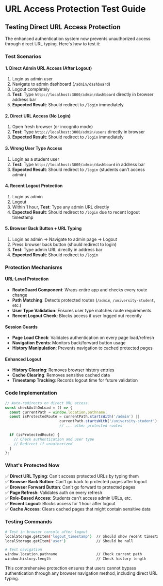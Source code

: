 # URL Access Protection Test Guide

## Testing Direct URL Access Protection

The enhanced authentication system now prevents unauthorized access through direct URL typing. Here's how to test it:

### Test Scenarios

#### 1. **Direct Admin URL Access (After Logout)**
1. Login as admin user
2. Navigate to admin dashboard (`/admin/dashboard`)
3. Logout completely
4. **Test**: Type `http://localhost:3000/admin/dashboard` directly in browser address bar
5. **Expected Result**: Should redirect to `/login` immediately

#### 2. **Direct URL Access (No Login)**
1. Open fresh browser (or incognito mode)
2. **Test**: Type `http://localhost:3000/admin/users` directly in browser
3. **Expected Result**: Should redirect to `/login` immediately

#### 3. **Wrong User Type Access**
1. Login as a student user
2. **Test**: Type `http://localhost:3000/admin/dashboard` in address bar
3. **Expected Result**: Should redirect to `/login` (students can't access admin)

#### 4. **Recent Logout Protection**
1. Login as admin
2. Logout
3. Within 1 hour, **Test**: Type any admin URL directly
4. **Expected Result**: Should redirect to `/login` due to recent logout timestamp

#### 5. **Browser Back Button + URL Typing**
1. Login as admin → Navigate to admin page → Logout
2. Press browser back button (should redirect to login)
3. **Test**: Type admin URL directly in address bar
4. **Expected Result**: Should redirect to `/login`

### Protection Mechanisms

#### URL-Level Protection
- **RouteGuard Component**: Wraps entire app and checks every route change
- **Path Matching**: Detects protected routes (`/admin`, `/university-student`, etc.)
- **User Type Validation**: Ensures user type matches route requirements
- **Recent Logout Check**: Blocks access if user logged out recently

#### Session Guards
- **Page Load Check**: Validates authentication on every page load/refresh
- **Navigation Events**: Monitors back/forward button usage
- **History Manipulation**: Prevents navigation to cached protected pages

#### Enhanced Logout
- **History Clearing**: Removes browser history entries
- **Cache Clearing**: Removes sensitive cached data
- **Timestamp Tracking**: Records logout time for future validation

### Code Implementation

```javascript
// Auto-redirects on direct URL access
const checkAuthOnLoad = () => {
  const currentPath = window.location.pathname;
  const isProtectedRoute = currentPath.startsWith('/admin') || 
                         currentPath.startsWith('/university-student') || 
                         // ... other protected routes
  
  if (isProtectedRoute) {
    // Check authentication and user type
    // Redirect if unauthorized
  }
};
```

### What's Protected Now

✅ **Direct URL Typing**: Can't access protected URLs by typing them  
✅ **Browser Back Button**: Can't go back to protected pages after logout  
✅ **Browser Forward Button**: Can't go forward to protected pages  
✅ **Page Refresh**: Validates auth on every refresh  
✅ **Role-Based Access**: Students can't access admin URLs, etc.  
✅ **Recent Logout**: Blocks access for 1 hour after logout  
✅ **Cache Access**: Clears cached pages that might contain sensitive data  

### Testing Commands

```bash
# Test in browser console after logout
localStorage.getItem('logout_timestamp')  // Should show recent timestamp
localStorage.getItem('user')              // Should be null

# Test navigation
window.location.pathname                  // Check current path
window.history.length                     // Check history length
```

This comprehensive protection ensures that users cannot bypass authentication through any browser navigation method, including direct URL typing.
